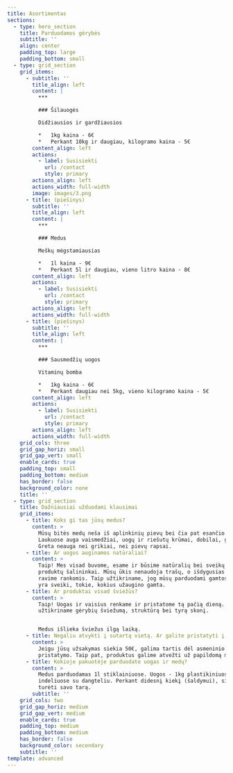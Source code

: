 ```yaml
---
title: Asortimentas
sections:
  - type: hero_section
    title: Parduodamos gėrybės
    subtitle: ''
    align: center
    padding_top: large
    padding_bottom: small
  - type: grid_section
    grid_items:
      - subtitle: ''
        title_align: left
        content: |
          ***

          ### Šilauogės

          Didžiausios ir gardžiausios

          *   1kg kaina - 6€
          *   Perkant 10kg ir daugiau, kilogramo kaina - 5€
        content_align: left
        actions:
          - label: Susisiekti
            url: /contact
            style: primary
        actions_align: left
        actions_width: full-width
        image: images/3.png
      - title: (piešinys)
        subtitle: ''
        title_align: left
        content: |
          ***

          ### Medus

          Meškų mėgstamiausias

          *   1l kaina - 9€
          *   Perkant 5l ir daugiau, vieno litro kaina - 8€
        content_align: left
        actions:
          - label: Susisiekti
            url: /contact
            style: primary
        actions_align: left
        actions_width: full-width
      - title: (piešinys)
        subtitle: ''
        title_align: left
        content: |
          ***

          ### Sausmedžių uogos

          Vitaminų bomba

          *   1kg kaina - 6€
          *   Perkant daugiau nei 5kg, vieno kilogramo kaina - 5€
        content_align: left
        actions:
          - label: Susisiekti
            url: /contact
            style: primary
        actions_align: left
        actions_width: full-width
    grid_cols: three
    grid_gap_horiz: small
    grid_gap_vert: small
    enable_cards: true
    padding_top: small
    padding_bottom: medium
    has_border: false
    background_color: none
    title: ''
  - type: grid_section
    title: Dažniausiai užduodami klausimai
    grid_items:
      - title: Koks gi tas jūsų medus?
        content: >
          Mūsų bitės medų neša iš aplinkinių pievų bei čia pat esančio miško.
          Laukuose auga vaismedžiai, uogų ir riešutų krūmai, dobilai, gėlės.
          Greta neauga nei grikiai, nei pievų rapsai.
      - title: Ar uogos auginamos natūraliai?
        content: >
          Taip! Mes visad buvome, esame ir būsime natūralių bei sveikų maisto
          produktų šalininkai. Mūsų ūkis nenaudoja trašų, o išdygusias piktžoles
          ravime rankomis. Taip užtikriname, jog mūsų parduodami gamtos turtai
          yra sveiki, tokie, kokius užaugino gamta.
      - title: Ar produktai visad šviežūs?
        content: >
          Taip! Uogas ir vaisius renkame ir pristatome tą pačią dieną. Taip
          užtikriname gėrybių šviežumą, struktūrą bei tyrą skonį.


          Medus išlieka šviežus ilgą laiką. 
      - title: Negaliu atvykti į sutartą vietą. Ar galite pristatyti į namus?
        content: >
          Jeigu jūsų užsakymas siekia 50€, galima tartis dėl asmeninio
          pristatymo. Taip pat, produktus galime atvežti už papildomą mokestį.
      - title: Kokioje pakuotėje parduodate uogas ir medų?
        content: >
          Medus parduodamas 1l stiklainiuose. Uogos - 1kg plastikiniuose
          indeliuose su dangteliu. Perkant didesnį kiekį (šaldymui), siūlome
          turėti savo tarą.
        subtitle: ''
    grid_cols: two
    grid_gap_horiz: medium
    grid_gap_vert: medium
    enable_cards: true
    padding_top: medium
    padding_bottom: medium
    has_border: false
    background_color: secondary
    subtitle: ''
template: advanced
---
```

